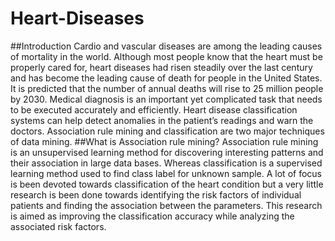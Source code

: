 # Heart-Diseases
##Introduction
Cardio and vascular diseases are among the leading causes of mortality in the world. 
Although most people know that the heart must be properly cared for, heart diseases had risen steadily over the last century and has become the leading cause of death for people in the United States.
It is predicted that the number of annual deaths will rise to 25 million people by 2030. Medical diagnosis is an important yet complicated task that needs to be executed accurately and efficiently. 
Heart disease classification systems can help detect anomalies in the patient’s readings and warn the doctors. Association rule mining and classification are two major techniques of data mining.
##What is Association rule mining?
Association rule mining is an unsupervised learning method for discovering interesting patterns and their association in large data bases. 
Whereas classification is a supervised learning method used to find class label for unknown sample.
A lot of focus is been devoted towards classification of the heart condition but a very little research is been done towards identifying the risk factors of individual patients and finding the association between the parameters. 
This research is aimed as improving the classification accuracy while analyzing the associated risk factors.
 

